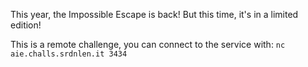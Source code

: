 This year, the Impossible Escape is back! But this time, it's in a limited edition!

This is a remote challenge, you can connect to the service with: `nc aie.challs.srdnlen.it 3434`